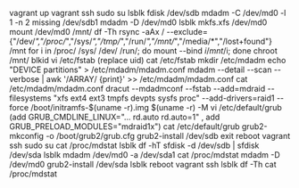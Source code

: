vagrant up
vagrant ssh
sudo su
lsblk
fdisk /dev/sdb
mdadm -C /dev/md0 -l 1 -n 2 missing /dev/sdb1
mdadm -D /dev/md0
lsblk
mkfs.xfs /dev/md0
mount /dev/md0 /mnt/
df -Th
rsync -aAx / --exclude={"/dev/*","/proc/*","/sys/*","/tmp/*","/run/*","/mnt/*","/media/*","/lost+found"} /mnt
for i in /proc/ /sys/ /dev/ /run/; do mount --bind $i /mnt/$i; done
chroot /mnt/
blkid
vi /etc/fstab (replace uid)
cat /etc/fstab 
mkdir /etc/mdadm
echo "DEVICE partitions" > /etc/mdadm/mdadm.conf
mdadm --detail --scan --verbose | awk '/ARRAY/ {print}' >> /etc/mdadm/mdadm.conf
cat /etc/mdadm/mdadm.conf
dracut --mdadmconf --fstab --add=mdraid --filesystems "xfs ext4 ext3 tmpfs devpts sysfs proc" --add-drivers=raid1 --force /boot/initramfs-$(uname -r).img $(uname -r) -M
vi /etc/default/grub (add GRUB_CMDLINE_LINUX="... rd.auto rd.auto=1" , add GRUB_PRELOAD_MODULES="mdraid1x")
cat /etc/default/grub 
grub2-mkconfig -o /boot/grub2/grub.cfg
grub2-install /dev/sdb
exit
reboot
vagrant ssh
sudo su
cat /proc/mdstat
lsblk
df -hT
sfdisk -d /dev/sdb | sfdisk /dev/sda
lsblk
mdadm /dev/md0 -a /dev/sda1
cat /proc/mdstat
mdadm -D /dev/md0
grub2-install /dev/sda
lsblk
reboot
vagrant ssh
lsblk
df -Th
cat /proc/mdstat
